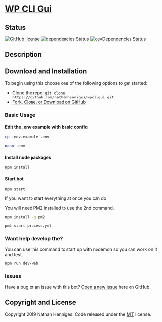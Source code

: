 # [WP CLI Gui](https://github.com/nathanhenniges/wpcligui)

## Status

[![GitHub license](https://img.shields.io/badge/license-MIT-blue.svg)](https://raw.githubusercontent.com/nathanhenniges/wpcligui/master/LICENSE)
[![dependencies Status](https://david-dm.org/nathanhenniges/wpcligui/status.svg)](https://david-dm.org/nathanhenniges/wpcligui)
[![devDependencies Status](https://david-dm.org/nathanhenniges/wpcligui/dev-status.svg)](https://david-dm.org/nathanhenniges/wpcligui?type=dev)

## Description

## Download and Installation

To begin using this choose one of the following options to get started:
* Clone the repo: `git clone https://github.com/nathanhenniges/wpcligui.git`
* [Fork, Clone, or Download on GitHub](https://github.com/nathanhenniges/wpcligui)

### Basic Usage
#### Edit the .env.example with basic config
```sh
cp .env.example .env
```
```sh
nano .env
```
#### Install node packages
```sh
npm install
```

#### Start bot
```sh
npm start
```

If you want to start everything at once you can do

You will need PM2 installed to use the 2nd command.
```sh
npm install -g pm2
```
```sh
pm2 start process.yml
```
### Want help develop the?
You can use this command to start up with nodemon so you can work on it and test.

```sh
npm run dev-web
```

### Issues
Have a bug or an issue with this bot? [Open a new issue](https://github.com/nathanhenniges/wpcligui/issues) here on GitHub.

## Copyright and License

Copyright 2019 Nathan Henniges. Code released under the [MIT](https://github.com/nathanhenniges/wpcligui/blob/master/LICENSE) license.

